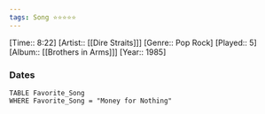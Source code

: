 ```yaml
---
tags: Song ⭐⭐⭐⭐⭐ 
---
```

[Time:: 8:22]
[Artist:: [[Dire Straits]]]
[Genre:: Pop Rock]
[Played:: 5]
[Album:: [[Brothers in Arms]]]
[Year:: 1985]
### Dates
````dataview
TABLE Favorite_Song
WHERE Favorite_Song = "Money for Nothing"
````